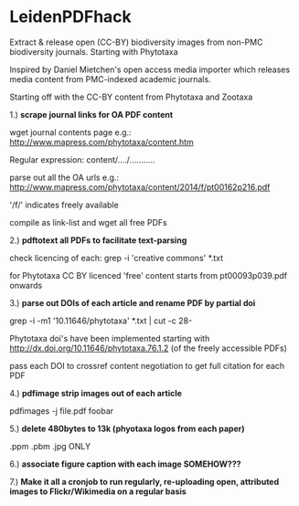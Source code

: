 LeidenPDFhack
=============

Extract &amp; release open (CC-BY) biodiversity images from non-PMC biodiversity journals. Starting with Phytotaxa

Inspired by Daniel Mietchen's open access media importer which releases media content from PMC-indexed academic journals.

Starting off with the CC-BY content from Phytotaxa and Zootaxa

1.) **scrape journal links for OA PDF content**



wget journal contents page e.g.:
http://www.mapress.com/phytotaxa/content.htm

Regular expression:
content/..../...........

parse out all the OA urls e.g.:
http://www.mapress.com/phytotaxa/content/2014/f/pt00162p216.pdf

'/f/' indicates freely available

compile as link-list and wget all free PDFs


2.) **pdftotext all PDFs to facilitate text-parsing**

check licencing of each:
grep -i 'creative commons' *.txt

for Phytotaxa CC BY licenced 'free' content starts from pt00093p039.pdf onwards

3.) **parse out DOIs of each article and rename PDF by partial doi**

grep -i -m1 '10\.11646\/phytotaxa' *.txt | cut -c 28- 

Phytotaxa doi's have been implemented starting with http://dx.doi.org/10.11646/phytotaxa.76.1.2
(of the freely accessible PDFs) 

pass each DOI to crossref content negotiation to get full citation for each PDF

4.) **pdfimage strip images out of each article**

pdfimages -j file.pdf foobar

5.) **delete 480bytes to 13k (phyotaxa logos from each paper)**

.ppm .pbm .jpg ONLY

6.) **associate figure caption with each image SOMEHOW???**

7.) **Make it all a cronjob to run regularly, re-uploading open, attributed images to Flickr/Wikimedia on a regular basis**
